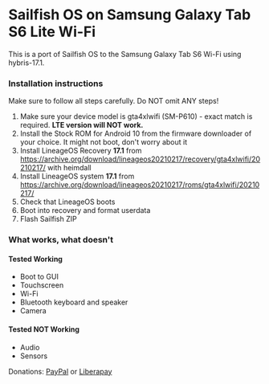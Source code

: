 # Sailfish OS on Samsung Galaxy Tab S6 Lite Wi-Fi

This is a port of Sailfish OS to the Samsung Galaxy Tab S6 Wi-Fi using hybris-17.1. 

### Installation instructions

Make sure to follow all steps carefully. Do NOT omit ANY steps!

1. Make sure your device model is gta4xlwifi (SM-P610) - exact match is required. **LTE version will NOT work.**
2. Install the Stock ROM for Android 10 from the firmware downloader of your choice. It might not boot, don't worry about it
3. Install LineageOS Recovery **17.1** from https://archive.org/download/lineageos20210217/recovery/gta4xlwifi/20210217/ with heimdall
4. Install LineageOS system **17.1** from https://archive.org/download/lineageos20210217/roms/gta4xlwifi/20210217/
5. Check that LineageOS boots
6. Boot into recovery and format userdata
7. Flash Sailfish ZIP


### What works, what doesn't

#### Tested Working
* Boot to GUI
* Touchscreen
* Wi-Fi
* Bluetooth keyboard and speaker
* Camera

#### Tested NOT Working
* Audio
* Sensors

Donations: [PayPal](https://www.paypal.com/donate/?business=YXF5TAF4A3H96&no_recurring=0&item_name=Donation&currency_code=USD) or [Liberapay](https://liberapay.com/HengYe/donate)
